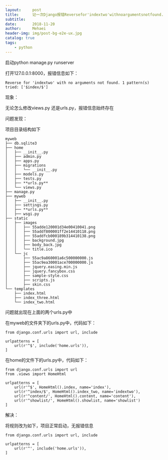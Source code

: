 ```yaml
---
layout:     post
title:      记一次Django报错Reversefor'indextwo'withnoargumentsnotfound.1pattern(s)tried:'$index$'
subtitle:   
date:       2018-11-20
author:     Mehaei
header-img: img/post-bg-e2e-ux.jpg
catalog: true
tags:
    - python
---
```

启动python manage.py runserver

打开127.0.0.1:8000，报错信息如下：

```
Reverse for 'indextwo' with no arguments not found. 1 pattern(s) tried: ['$index/$']
```

现象：

无论怎么修改views.py 还是urls.py，报错信息始终存在

问题发现：

项目目录结构如下

```
myweb
├── db.sqlite3
├── home
│   ├── __init__.py
│   ├── admin.py
│   ├── apps.py
│   ├── migrations
│   │   └── __init__.py
│   ├── models.py
│   ├── tests.py
│   ├── **urls.py**
│   └── views.py
├── manage.py
├── myweb
│   ├── __init__.py
│   ├── settings.py
│   ├── **urls.py**
│   ├── wsgi.py
├── static
│   ├── images
│   │   ├── 55adde120001d34e00410041.png
│   │   ├── 55addf800001ff2e14410118.png
│   │   ├── 55addfcb000189b314410138.png
│   │   ├── background.jpg
│   │   ├── body_back.jpg
│   │   └── title.ico
│   └── jc
│       ├── 55ac9a860001a6c500000000.js
│       ├── 55ac9ea30001ace700000000.js
│       ├── jquery.easing.min.js
│       ├── jquery.fancybox.css
│       ├── sample-style.css
│       ├── scripts.js
│       ├── skin.css
└── templates
    ├── index.html
    ├── index_three.html
    └── index_two.html
```

问题就出现在上面的两个urls.py中

在myweb的文件夹下的urls.py中，代码如下：

```
from django.conf.urls import url, include

urlpatterns = [
    url(r'^$', include('home.urls')),
]
```

在home的文件下的urls.py中，代码如下：

```
from django.conf.urls import url
from .views import HomeHtml

urlpatterns = [
    url(r'^$', HomeHtml().index, name='index'),
    url(r'^index/$', HomeHtml().index_two, name='indextwo'),
    url(r'^content/', HomeHtml().content, name='content'),
    url(r'^showlist/', HomeHtml().showlist, name='showlist')
]
```

解决：

将规则改为如下，项目正常启动，无报错信息

```
from django.conf.urls import url, include

urlpatterns = [
    url(r'^', include('home.urls')),
]
```
